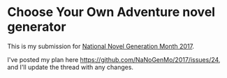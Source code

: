 # Choose Your Own Adventure novel generator

This is my submission for [National Novel Generation Month 2017](https://github.com/NaNoGenMo/2017).

I've posted my plan here https://github.com/NaNoGenMo/2017/issues/24, and I'll update the thread with any changes.
